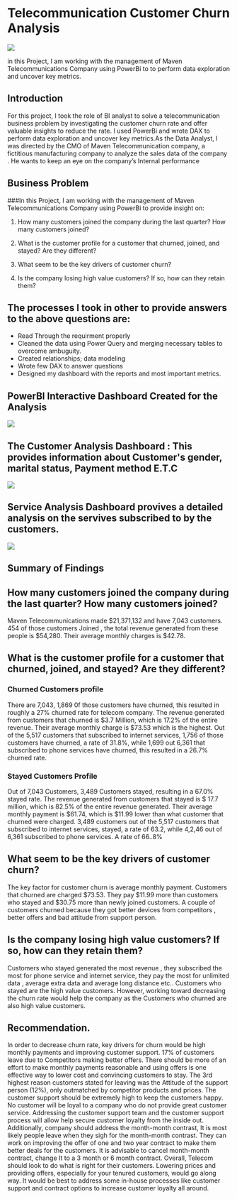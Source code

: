 # Telecommunication Customer Churn Analysis

![](tele/customerchurn.webp)

in this Project, I am working with the management of Maven Telecommunications Company using PowerBi to to perform data exploration and uncover key metrics.

## Introduction

For this project, I took the role of BI analyst to solve a telecommunication business problem by investigating the customer churn rate and offer valuable insights to reduce the rate. I used PowerBi and wrote DAX to perform data exploration and uncover key metrics.As the Data Analyst, I was directed by the CMO of Maven Telecommunication company, a fictitious manufacturing company to analyze the sales  data of the company . He wants to keep an eye on the company’s Internal performance 

## Business Problem

###In this Project, I am working with the management of Maven Telecommunications Company using PowerBi to provide insight on:

1. How many customers joined the company during the last quarter? How many customers joined?

2. What is the customer profile for a customer that churned, joined, and stayed? Are they different?

3. What seem to be the key drivers of customer churn?

4. Is the company losing high value customers? If so, how can they retain them?

## The processes I took in other to provide answers to the above questions are:
* Read Through the requirment properly
* Cleaned the data using Power Query and merging necessary tables to overcome ambuguity.
* Created relationships; data modeling 
* Wrote few DAX to answer questions 
* Designed my dashboard with the reports and most important metrics.

## PowerBI Interactive Dashboard Created for the Analysis

![](tele/maindashboard.PNG)

## The Customer Analysis Dashboard : This provides information about Customer's gender, marital status, Payment method E.T.C

![](tele/customeanalysis.PNG)

## Service Analysis Dashboard provives a detailed analysis on the servives subscribed to by the customers.

![](tele/serviceanalysis.PNG)

## Summary of Findings

## How many customers joined the company during the last quarter? How many customers joined?

Maven Telecommunications made $21,371,132 and have 7,043 customers. 454 of those customers Joined , the total revenue generated from these people is $54,280. Their average monthly charges is $42.78.

## What is the customer profile for a customer that churned, joined, and stayed? Are they different?
### Churned Customers profile

There are 7,043, 1,869 0f those customers have churned, this resulted in roughly a 27% churned rate for telecom company. The revenue generated from customers that churned is $3.7 Million, which is 17.2% of the entire revenue. Their average monthly charge is $73.53 which is the highest.
Out of the 5,517 customers that subscribed to internet services, 1,756 of those customers have churned, a rate of 31.8%, while 1,699 out 6,361 that subscribed to phone services have churned, this resulted in a 26.7% churned rate.

### Stayed Customers Profile
Out of 7,043 Customers, 3,489 Customers stayed, resulting in a 67.0% stayed rate. The revenue generated from customers that stayed is $ 17.7 million, which is 82.5% of the entire revenue generated. Their average monthly payment is $61.74, which is $11.99 lower than what customer that churned were charged.
3,489 customers out of the 5,517 customers that subscribed to internet services, stayed, a rate of 63.2, while 4,2,46 out of 6,361 subscribed to phone services. A rate of 66..8%

## What seem to be the key drivers of customer churn?
The key factor for customer churn is average monthly payment. Customers that churned are charged $73.53. They pay $11.99 more than customers who stayed and $30.75 more than newly joined customers.
A couple of customers churned because they got better devices from competitors , better offers and bad attitude from support person.

## Is the company losing high value customers? If so, how can they retain them?

Customers who stayed generated the most revenue , they subscribed the most for phone service and internet service, they pay the most for unlimited data , average extra data and average long distance etc.. Customers who stayed are the high value customers. However, working toward decreasing the churn rate would help the company as the Customers who churned are also high value customers.

## Recommendation.
In order to decrease churn rate, key drivers for churn would be high monthly payments and improving customer support. 17% of customers leave due to Competitors making better offers. There should be more of an effort to make monthly payments reasonable and using offers is one effective way to lower cost and convincing customers to stay. The 3rd highest reason customers stated for leaving was the Attitude of the support person (12%), only outmatched by competitor products and prices. The customer support should be extremely high to keep the customers happy. No customer will be loyal to a company who do not provide great customer service. Addressing the customer support team and the customer support process will allow help secure customer loyalty from the inside out.
Additionally, company should address the month-month contrast, It is most likely people leave when they sigh for the month-month contrast. They can work on improving the offer of one and two year contract to make them better deals for the customers. It is advisable to cancel month-month contract, change It to a 3 month or 6 month contract.
Overall, Telecom should look to do what is right for their customers. Lowering prices and providing offers, especially for your tenured customers, would go along way. It would be best to address some in-house processes like customer support and contract options to increase customer loyalty all around.





